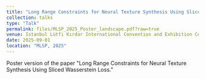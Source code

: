 ```yaml
---
title: "Long Range Constraints for Neural Texture Synthesis Using Sliced Wasserstein Loss"
collection: talks
type: "Talk"
permalink: files/MLSP_2025_Poster_landscape.pdf?raw=true
venue: Istanbul Lütfi Kırdar International Convention and Exhibition Centre
date: 2025-09-01
location: "MLSP, 2025"
---
```


Poster version of the paper "Long Range Constraints for Neural Texture Synthesis Using Sliced Wasserstein Loss."
